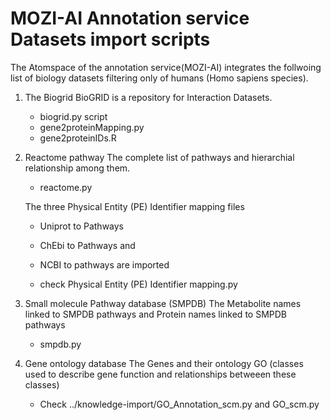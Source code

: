 
MOZI-AI Annotation service Datasets import scripts
==================================================

The Atomspace of the annotation service(MOZI-AI) integrates the follwoing 
list of biology datasets filtering only of humans (Homo sapiens species).

1. The Biogrid
   BioGRID is a repository for Interaction Datasets. 
   - biogrid.py script
   - gene2proteinMapping.py
   - gene2proteinIDs.R

2. Reactome pathway
   The complete list of pathways and hierarchial relationship among them.
   - reactome.py

   The three Physical Entity (PE) Identifier mapping files 
	- Uniprot to Pathways
	- ChEbi to Pathways and
	- NCBI to pathways are imported

   - check Physical Entity (PE) Identifier mapping.py

3. Small molecule Pathway database (SMPDB)
   The Metabolite names linked to SMPDB pathways and 
   Protein names linked to SMPDB pathways
   - smpdb.py

4. Gene ontology database
   The Genes and their ontology GO (classes used to describe gene function
   and relationships betweeen these classes)

   - Check ../knowledge-import/GO_Annotation_scm.py and GO_scm.py
